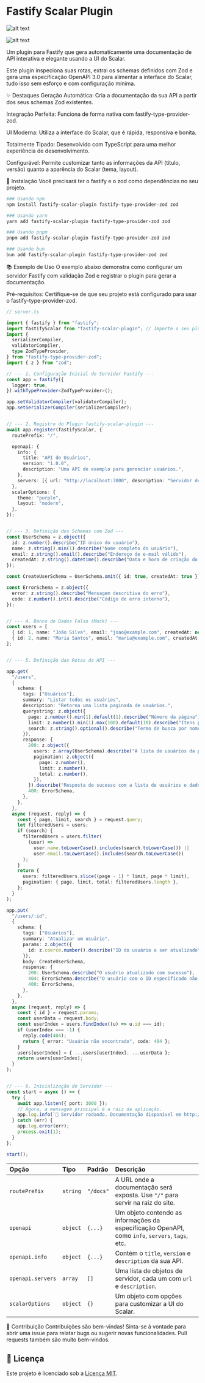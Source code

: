 # Fastify Scalar Plugin
![alt text](https://badge.fury.io/js/fastify-scalar-plugin.svg)

![alt text](https://img.shields.io/badge/License-MIT-yellow.svg)

Um plugin para Fastify que gera automaticamente uma documentação de API interativa e elegante usando a UI do Scalar.

Este plugin inspeciona suas rotas, extrai os schemas definidos com Zod e gera uma especificação OpenAPI 3.0 para alimentar a interface do Scalar, tudo isso sem esforço e com configuração mínima.


✨ Destaques
Geração Automática: Cria a documentação da sua API a partir dos seus schemas Zod existentes.

Integração Perfeita: Funciona de forma nativa com fastify-type-provider-zod.

UI Moderna: Utiliza a interface do Scalar, que é rápida, responsiva e bonita.

Totalmente Tipado: Desenvolvido com TypeScript para uma melhor experiência de desenvolvimento.

Configurável: Permite customizar tanto as informações da API (título, versão) quanto a aparência do Scalar (tema, layout).

🚀 Instalação
Você precisará ter o fastify e o zod como dependências no seu projeto.


```bash
### Usando npm
npm install fastify-scalar-plugin fastify-type-provider-zod zod

### Usando yarn
yarn add fastify-scalar-plugin fastify-type-provider-zod zod

### Usando pnpm
pnpm add fastify-scalar-plugin fastify-type-provider-zod zod

### Usando bun
bun add fastify-scalar-plugin fastify-type-provider-zod zod
```


📚 Exemplo de Uso
O exemplo abaixo demonstra como configurar um servidor Fastify com validação Zod e registrar o plugin para gerar a documentação.

Pré-requisitos: Certifique-se de que seu projeto está configurado para usar o fastify-type-provider-zod.

```typescript
// server.ts

import { fastify } from "fastify";
import fastifyScalar from "fastify-scalar-plugin"; // Importe o seu plugin aqui
import {
  serializerCompiler,
  validatorCompiler,
  type ZodTypeProvider,
} from "fastify-type-provider-zod";
import { z } from "zod";

// --- 1. Configuração Inicial do Servidor Fastify ---
const app = fastify({
  logger: true,
}).withTypeProvider<ZodTypeProvider>();

app.setValidatorCompiler(validatorCompiler);
app.setSerializerCompiler(serializerCompiler);


// --- 2. Registro do Plugin fastify-scalar-plugin ---
await app.register(fastifyScalar, {
  routePrefix: "/",

  openapi: {
    info: {
      title: "API de Usuários",
      version: "1.0.0",
      description: "Uma API de exemplo para gerenciar usuários.",
    },
    servers: [{ url: "http://localhost:3000", description: "Servidor de desenvolvimento" }],
  },
  scalarOptions: {
    theme: "purple",
    layout: "modern",
  },
});


// --- 3. Definição dos Schemas com Zod ---
const UserSchema = z.object({
  id: z.number().describe("ID único do usuário"),
  name: z.string().min(1).describe("Nome completo do usuário"),
  email: z.string().email().describe("Endereço de e-mail válido"),
  createdAt: z.string().datetime().describe("Data e hora de criação do registro"),
});

const CreateUserSchema = UserSchema.omit({ id: true, createdAt: true });

const ErrorSchema = z.object({
  error: z.string().describe("Mensagem descritiva do erro"),
  code: z.number().int().describe("Código de erro interno"),
});


// --- 4. Banco de Dados Falso (Mock) ---
const users = [
  { id: 1, name: "João Silva", email: "joao@example.com", createdAt: new Date().toISOString() },
  { id: 2, name: "Maria Santos", email: "maria@example.com", createdAt: new Date().toISOString() },
];


// --- 5. Definição das Rotas da API ---

app.get(
  "/users",
  {
    schema: {
      tags: ["Usuários"],
      summary: "Listar todos os usuários",
      description: "Retorna uma lista paginada de usuários.",
      querystring: z.object({
        page: z.number().min(1).default(1).describe("Número da página"),
        limit: z.number().min(1).max(100).default(10).describe("Itens por página"),
        search: z.string().optional().describe("Termo de busca por nome ou email"),
      }),
      response: {
        200: z.object({
          users: z.array(UserSchema).describe("A lista de usuários da página atual"),
          pagination: z.object({
            page: z.number(),
            limit: z.number(),
            total: z.number(),
          }),
        }).describe("Resposta de sucesso com a lista de usuários e dados de paginação"),
        400: ErrorSchema,
      },
    },
  },
  async (request, reply) => {
    const { page, limit, search } = request.query;
    let filteredUsers = users;
    if (search) {
      filteredUsers = users.filter(
        (user) =>
          user.name.toLowerCase().includes(search.toLowerCase()) ||
          user.email.toLowerCase().includes(search.toLowerCase())
      );
    }
    return {
      users: filteredUsers.slice((page - 1) * limit, page * limit),
      pagination: { page, limit, total: filteredUsers.length },
    };
  }
);

app.put(
  "/users/:id",
  {
    schema: {
      tags: ["Usuários"],
      summary: "Atualizar um usuário",
      params: z.object({
        id: z.coerce.number().describe("ID do usuário a ser atualizado"),
      }),
      body: CreateUserSchema,
      response: {
        200: UserSchema.describe("O usuário atualizado com sucesso"),
        404: ErrorSchema.describe("O usuário com o ID especificado não foi encontrado"),
        400: ErrorSchema,
      },
    },
  },
  async (request, reply) => {
    const { id } = request.params;
    const userData = request.body;
    const userIndex = users.findIndex((u) => u.id === id);
    if (userIndex === -1) {
      reply.code(404);
      return { error: "Usuário não encontrado", code: 404 };
    }
    users[userIndex] = { ...users[userIndex], ...userData };
    return users[userIndex];
  }
);


// --- 6. Inicialização do Servidor ---
const start = async () => {
  try {
    await app.listen({ port: 3000 });
    // Agora, a mensagem principal é a raiz da aplicação.
    app.log.info(`🚀 Servidor rodando. Documentação disponível em http://localhost:3000`);
  } catch (err) {
    app.log.error(err);
    process.exit(1);
  }
};

start();
```

| Opção           | Tipo     | Padrão      | Descrição                                                                                                                                                                 |
| :-------------- | :------- | :---------- | :------------------------------------------------------------------------------------------------------------------------------------------------------------------------ |
| `routePrefix`   | `string` | `"/docs"`   | A URL onde a documentação será exposta. Use `"/"` para servir na raiz do site.                                                                                              |
| `openapi`       | `object` | `{...}`     | Um objeto contendo as informações da especificação OpenAPI, como `info`, `servers`, `tags`, etc.                                                                            |
| `openapi.info`  | `object` | `{...}`     | Contém o `title`, `version` e `description` da sua API.                                                                                                                   |
| `openapi.servers`| `array`  | `[]`        | Uma lista de objetos de servidor, cada um com `url` e `description`.                                                                                                      |
| `scalarOptions` | `object` | `{}`        | Um objeto com opções para customizar a UI do Scalar.


🤝 Contribuição
Contribuições são bem-vindas! Sinta-se à vontade para abrir uma issue para relatar bugs ou sugerir novas funcionalidades. Pull requests também são muito bem-vindos.

## 📄 Licença

Este projeto é licenciado sob a [Licença MIT](LICENSE).
